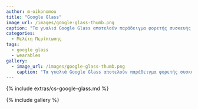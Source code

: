 ```yaml
---
author: m-oikonomou
title: "Google Glass"
image_url: /images/google-glass-thumb.png
caption: "Τα γυαλιά Google Glass αποτελούν παράδειγμα φορετής συσκευής με έμφαση στην επαυξημένη πραγματικότητα και επιδικνύουν την εξέλιξη του διάχυτου υπολογισμού."
categories:
  - Μελέτη Περίπτωσης
tags:
  - google glass
  - wearables
gallery:
  - image_url: /images/google-glass-thumb.png
    caption: "Τα γυαλιά Google Glass αποτελούν παράδειγμα φορετής συσκευής με έμφαση στην επαυξημένη πραγματικότητα και επιδικνύουν την εξέλιξη του διάχυτου υπολογισμού."
---
```


{% include extras/cs-google-glass.md %}

{% include gallery %}
